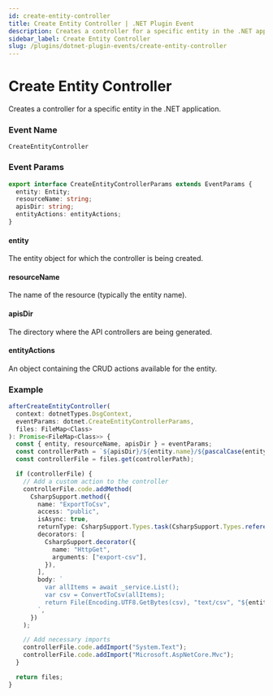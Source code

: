 ```yaml
---
id: create-entity-controller
title: Create Entity Controller | .NET Plugin Event
description: Creates a controller for a specific entity in the .NET application.
sidebar_label: Create Entity Controller
slug: /plugins/dotnet-plugin-events/create-entity-controller
---
```


# Create Entity Controller


Creates a controller for a specific entity in the .NET application.

### Event Name

`CreateEntityController`

### Event Params

```ts
export interface CreateEntityControllerParams extends EventParams {
  entity: Entity;
  resourceName: string;
  apisDir: string;
  entityActions: entityActions;
}
```

#### entity

The entity object for which the controller is being created.

#### resourceName

The name of the resource (typically the entity name).

#### apisDir

The directory where the API controllers are being generated.

#### entityActions

An object containing the CRUD actions available for the entity.

### Example

```ts
afterCreateEntityController(
  context: dotnetTypes.DsgContext,
  eventParams: dotnet.CreateEntityControllerParams,
  files: FileMap<Class>
): Promise<FileMap<Class>> {
  const { entity, resourceName, apisDir } = eventParams;
  const controllerPath = `${apisDir}/${entity.name}/${pascalCase(entity.name)}Controller.cs`;
  const controllerFile = files.get(controllerPath);

  if (controllerFile) {
    // Add a custom action to the controller
    controllerFile.code.addMethod(
      CsharpSupport.method({
        name: "ExportToCsv",
        access: "public",
        isAsync: true,
        returnType: CsharpSupport.Types.task(CsharpSupport.Types.reference("IActionResult")),
        decorators: [
          CsharpSupport.decorator({
            name: "HttpGet",
            arguments: ["export-csv"],
          }),
        ],
        body: `
          var allItems = await _service.List();
          var csv = ConvertToCsv(allItems);
          return File(Encoding.UTF8.GetBytes(csv), "text/csv", "${entity.name}Export.csv");
        `,
      })
    );

    // Add necessary imports
    controllerFile.code.addImport("System.Text");
    controllerFile.code.addImport("Microsoft.AspNetCore.Mvc");
  }

  return files;
}
```